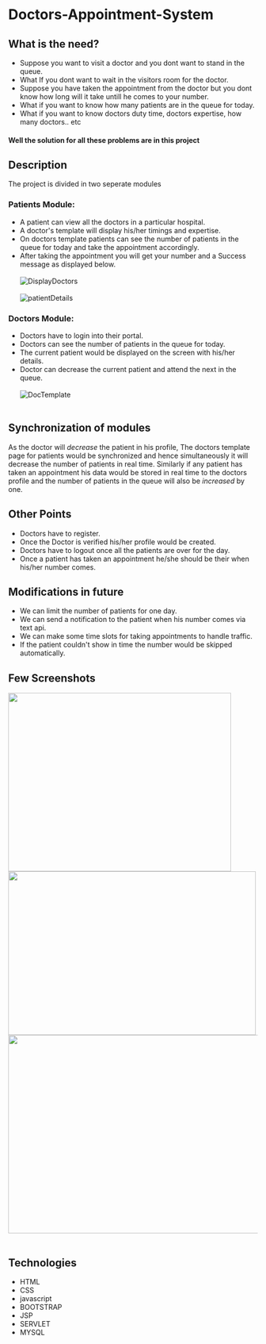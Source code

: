 # Doctors-Appointment-System
## What is the need?
* Suppose you want to visit a doctor and you dont want to stand in the queue.
* What If you dont want to wait in the visitors room for the doctor.
* Suppose you have taken the appointment from the doctor but you dont know how long will it take untill he comes to your number.
* What if you want to know how many patients are in the queue for today.
* What if you want to know doctors duty time, doctors expertise, how many doctors.. etc
#### Well the solution for all these problems are in this project

## Description
The project is divided in two seperate modules<br>
### Patients Module: 
* A patient can view all the doctors in a particular hospital.
* A doctor's template will display his/her timings and expertise.
* On doctors template patients can see the number of patients in the queue for today and take the appointment accordingly.
* After taking the appointment you will get your number and a Success message as displayed below.<br><br>
![DisplayDoctors](https://user-images.githubusercontent.com/71049595/122639474-b66d4700-d117-11eb-8e5f-9e511f64b011.png)
<br><br>
![patientDetails](https://user-images.githubusercontent.com/71049595/122639564-2c71ae00-d118-11eb-845e-9834a5ae898d.png)
### Doctors Module: 
* Doctors have to login into their portal.
* Doctors can see the number of patients in the queue for today.
* The current patient would be displayed on the screen with his/her details.
* Doctor can decrease the current patient and attend the next in the queue.<br><br>
![DocTemplate](https://user-images.githubusercontent.com/71049595/122643362-0efb0f00-d12d-11eb-833e-e9d732ecc0a2.png)<br><br>

## Synchronization of modules
As the doctor will *decrease* the patient in his profile, The doctors template page for patients would be synchronized and hence simultaneously it will decrease the number of patients in real time. Similarly if any patient has taken an appointment his data would be stored in real time to the doctors profile and the number of patients in the queue will also be *increased* by one.

## Other Points
* Doctors have to register.
* Once the Doctor is verified his/her profile would be created.
* Doctors have to logout once all the patients are over for the day.
* Once a patient has taken an appointment he/she should be their when his/her number comes.

## Modifications in future
* We can limit the number of patients for one day.
* We can send a notification to the patient when his number comes via text api.
* We can make some time slots for taking appointments to handle traffic.
* If the patient couldn't show in time the number would be skipped automatically. 

## Few Screenshots
<img src="https://user-images.githubusercontent.com/71049595/122644226-c5f98980-d131-11eb-9244-70a958137419.png" width="450" height="360"/><img src="https://user-images.githubusercontent.com/71049595/122644232-cb56d400-d131-11eb-8bc2-1faf4b1c05a2.png" width="500" height="330"/>
<img src="https://user-images.githubusercontent.com/71049595/122644237-d0b41e80-d131-11eb-9397-50b6e0f1e604.png"  width="550" height="400"/><br><br>

## Technologies
* HTML
* CSS
* javascript
* BOOTSTRAP
* JSP
* SERVLET
* MYSQL
